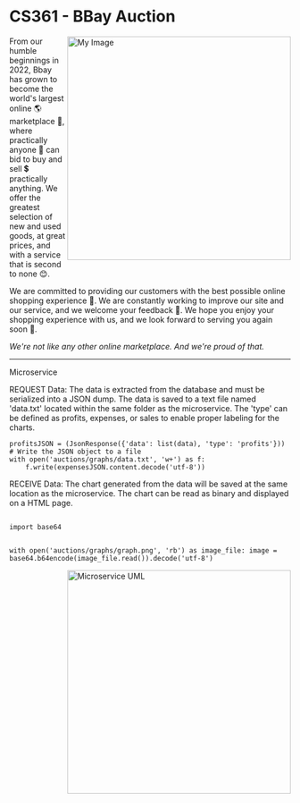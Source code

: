 # CS361 - BBay Auction

<img align="right" src="https://user-images.githubusercontent.com/28117713/194800101-8d524efe-ed34-48f2-9a77-cb3b51c5bfd1.png" alt="My Image" width="400">

<p>From our humble beginnings in 2022, Bbay has grown to become the world's
largest online 🌎 marketplace 🛒, where practically anyone 👫 can bid to buy and sell 💲
practically anything. We offer the greatest selection of new and used
goods, at great prices, and with a service that is second to none 😊. </p>
<p>We are committed to providing our customers with the best possible online
shopping experience 💯. We are constantly working to improve our site and
our service, and we welcome your feedback 🔨. We hope you enjoy your shopping
experience with us, and we look forward to serving you again soon 👋.</p>
<p><i>We're not like any other online marketplace. And we're proud of that.</i></p>
<hr>
<p>Microservice</p>
REQUEST Data: The data is extracted from the database and must be serialized into a JSON dump. The data is saved to a text file named 'data.txt' located within the same folder as the microservice. The 'type' can be defined as profits, expenses, or sales to enable proper labeling for the charts.
<div>
<code>
profitsJSON = (JsonResponse({'data': list(data), 'type': 'profits'}))
# Write the JSON object to a file
with open('auctions/graphs/data.txt', 'w+') as f:
    f.write(expensesJSON.content.decode('utf-8'))
</code>
    </div>
<p>
RECEIVE Data: 
The chart generated from the data will be saved at the same location as the microservice. The chart can be read as binary and displayed on a HTML page.  
    </p>
    <div>
<code>
import base64

with open('auctions/graphs/graph.png', 'rb') as image_file:
    image = base64.b64encode(image_file.read()).decode('utf-8')
</code>
    </div>

<img align="right" src="https://user-images.githubusercontent.com/28117713/198697906-f6a048ea-5167-4b1c-8b83-559323109b38.png" alt="Microservice UML" width="400">
